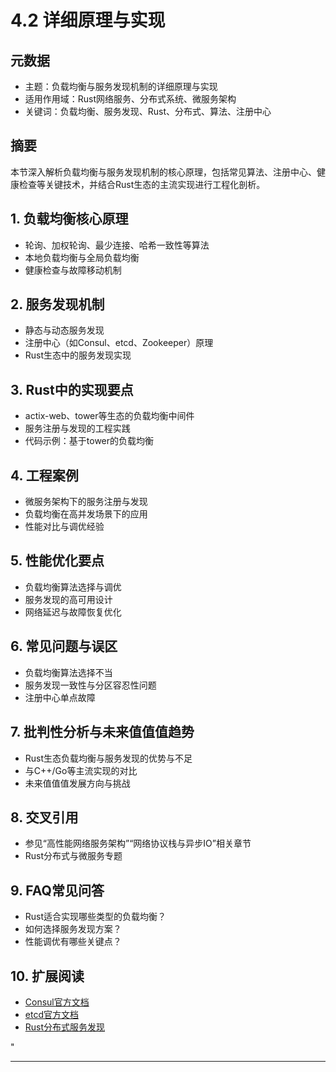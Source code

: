 ﻿# 4.2 详细原理与实现

## 元数据

- 主题：负载均衡与服务发现机制的详细原理与实现
- 适用作用域：Rust网络服务、分布式系统、微服务架构
- 关键词：负载均衡、服务发现、Rust、分布式、算法、注册中心

## 摘要

本节深入解析负载均衡与服务发现机制的核心原理，包括常见算法、注册中心、健康检查等关键技术，并结合Rust生态的主流实现进行工程化剖析。

## 1. 负载均衡核心原理

- 轮询、加权轮询、最少连接、哈希一致性等算法
- 本地负载均衡与全局负载均衡
- 健康检查与故障移动机制

## 2. 服务发现机制

- 静态与动态服务发现
- 注册中心（如Consul、etcd、Zookeeper）原理
- Rust生态中的服务发现实现

## 3. Rust中的实现要点

- actix-web、tower等生态的负载均衡中间件
- 服务注册与发现的工程实践
- 代码示例：基于tower的负载均衡

## 4. 工程案例

- 微服务架构下的服务注册与发现
- 负载均衡在高并发场景下的应用
- 性能对比与调优经验

## 5. 性能优化要点

- 负载均衡算法选择与调优
- 服务发现的高可用设计
- 网络延迟与故障恢复优化

## 6. 常见问题与误区

- 负载均衡算法选择不当
- 服务发现一致性与分区容忍性问题
- 注册中心单点故障

## 7. 批判性分析与未来值值值趋势

- Rust生态负载均衡与服务发现的优势与不足
- 与C++/Go等主流实现的对比
- 未来值值值发展方向与挑战

## 8. 交叉引用

- 参见“高性能网络服务架构”“网络协议栈与异步IO”相关章节
- Rust分布式与微服务专题

## 9. FAQ常见问答

- Rust适合实现哪些类型的负载均衡？
- 如何选择服务发现方案？
- 性能调优有哪些关键点？

## 10. 扩展阅读

- [Consul官方文档](https://www.consul.io/docs)
- [etcd官方文档](https://etcd.io/docs)
- [Rust分布式服务发现](https://github.com/rust-lang/awesome-rust#distributed-systems)

"

---
